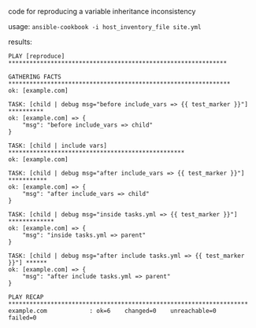 code for reproducing a variable inheritance inconsistency

usage: `ansible-cookbook -i host_inventory_file site.yml`

results:

    PLAY [reproduce] **************************************************************

    GATHERING FACTS ***************************************************************
    ok: [example.com]

    TASK: [child | debug msg="before include_vars => {{ test_marker }}"] **********
    ok: [example.com] => {
        "msg": "before include_vars => child"
    }

    TASK: [child | include vars] **************************************************
    ok: [example.com]

    TASK: [child | debug msg="after include_vars => {{ test_marker }}"] ***********
    ok: [example.com] => {
        "msg": "after include_vars => child"
    }

    TASK: [child | debug msg="inside tasks.yml => {{ test_marker }}"] *************
    ok: [example.com] => {
        "msg": "inside tasks.yml => parent"
    }

    TASK: [child | debug msg="after include tasks.yml => {{ test_marker }}"] ******
    ok: [example.com] => {
        "msg": "after include tasks.yml => parent"
    }

    PLAY RECAP ********************************************************************
    example.com            : ok=6    changed=0    unreachable=0    failed=0

